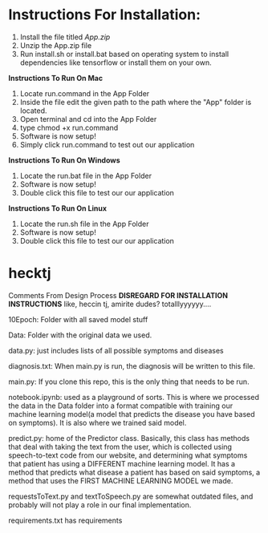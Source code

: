 
# Instructions For Installation:

1. Install the file titled _App.zip_
2. Unzip the App.zip file
3. Run install.sh or install.bat based on operating system to install dependencies like tensorflow or install them on your own.

**Instructions To Run On Mac**

1. Locate run.command in the App Folder
2. Inside the file edit the given path to the path where the "App" folder is located.
3. Open terminal and cd into the App Folder
4. type chmod +x run.command
5. Software is now setup!
6. Simply click run.command to test out our application

**Instructions To Run On Windows**

1. Locate the run.bat file in the App Folder
2. Software is now setup!
3. Double click this file to test our our application

**Instructions To Run On Linux**

1. Locate the run.sh file in the App Folder
2. Software is now setup!
3. Double click this file to test our our application




# hecktj
Comments From Design Process **DISREGARD FOR INSTALLATION INSTRUCTIONS**
like, heccin tj, amirite dudes? totalllyyyyyy....

10Epoch: Folder with all saved model stuff

Data: Folder with the original data we used.

data.py: just includes lists of all possible symptoms and diseases

diagnosis.txt: When main.py is run, the diagnosis will be written to this file.

main.py: If you clone this repo, this is the only thing that needs to be run.

notebook.ipynb: used as a playground of sorts. This is where we processed the data in the Data folder into a format compatible with training our machine learning model(a model that predicts the disease you have based on symptoms). It is also where we trained said model.

predict.py: home of the Predictor class. Basically, this class has methods that deal with taking the text from the user, which is collected using speech-to-text code from our website, and determining what symptoms that patient has using a DIFFERENT machine learning model. It has a method that predicts what disease a patient has based on said symptoms, a method that uses the FIRST MACHINE LEARNING MODEL we made.

requestsToText.py and textToSpeech.py are somewhat outdated files, and probably will not play a role in our final implementation.

requirements.txt has requirements


